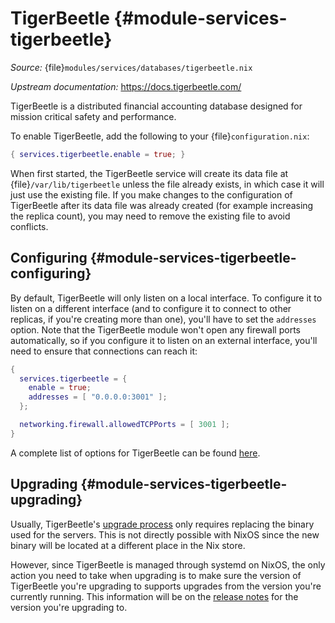 # TigerBeetle {#module-services-tigerbeetle}

*Source:* {file}`modules/services/databases/tigerbeetle.nix`

*Upstream documentation:* <https://docs.tigerbeetle.com/>

TigerBeetle is a distributed financial accounting database designed for mission critical safety and performance.

To enable TigerBeetle, add the following to your {file}`configuration.nix`:
```nix
{ services.tigerbeetle.enable = true; }
```

When first started, the TigerBeetle service will create its data file at {file}`/var/lib/tigerbeetle` unless the file already exists, in which case it will just use the existing file.
If you make changes to the configuration of TigerBeetle after its data file was already created (for example increasing the replica count), you may need to remove the existing file to avoid conflicts.

## Configuring {#module-services-tigerbeetle-configuring}

By default, TigerBeetle will only listen on a local interface.
To configure it to listen on a different interface (and to configure it to connect to other replicas, if you're creating more than one), you'll have to set the `addresses` option.
Note that the TigerBeetle module won't open any firewall ports automatically, so if you configure it to listen on an external interface, you'll need to ensure that connections can reach it:

```nix
{
  services.tigerbeetle = {
    enable = true;
    addresses = [ "0.0.0.0:3001" ];
  };

  networking.firewall.allowedTCPPorts = [ 3001 ];
}
```

A complete list of options for TigerBeetle can be found [here](#opt-services.tigerbeetle.enable).

## Upgrading {#module-services-tigerbeetle-upgrading}

Usually, TigerBeetle's [upgrade process](https://docs.tigerbeetle.com/operating/upgrading) only requires replacing the binary used for the servers.
This is not directly possible with NixOS since the new binary will be located at a different place in the Nix store.

However, since TigerBeetle is managed through systemd on NixOS, the only action you need to take when upgrading is to make sure the version of TigerBeetle you're upgrading to supports upgrades from the version you're currently running.
This information will be on the [release notes](https://github.com/tigerbeetle/tigerbeetle/releases) for the version you're upgrading to.
